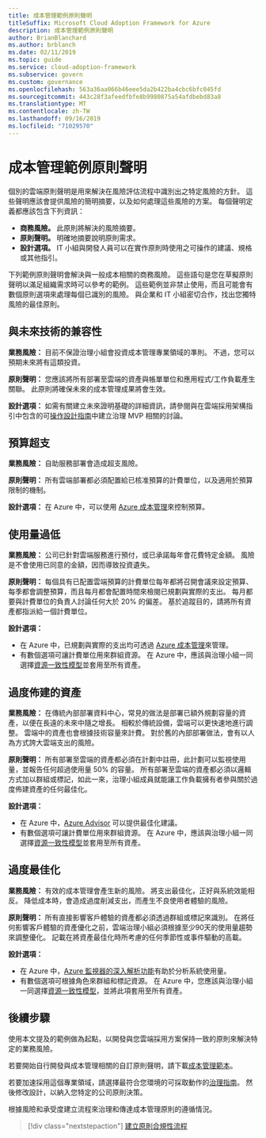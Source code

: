 ```yaml
---
title: 成本管理範例原則聲明
titleSuffix: Microsoft Cloud Adoption Framework for Azure
description: 成本管理範例原則聲明
author: BrianBlanchard
ms.author: brblanch
ms.date: 02/11/2019
ms.topic: guide
ms.service: cloud-adoption-framework
ms.subservice: govern
ms.custom: governance
ms.openlocfilehash: 563a36aa066b46eee5da2b422ba4cbc6bfc045fd
ms.sourcegitcommit: 443c28f3afeedfbfe8b9980875a54afdbebd83a8
ms.translationtype: MT
ms.contentlocale: zh-TW
ms.lasthandoff: 09/16/2019
ms.locfileid: "71029570"
---
```

# <a name="cost-management-sample-policy-statements"></a>成本管理範例原則聲明

個別的雲端原則聲明是用來解決在風險評估流程中識別出之特定風險的方針。 這些聲明應該會提供風險的簡明摘要，以及如何處理這些風險的方案。 每個聲明定義都應該包含下列資訊：

- **商務風險。** 此原則將解決的風險摘要。
- **原則聲明。** 明確地摘要說明原則需求。
- **設計選項。** IT 小組與開發人員可以在實作原則時使用之可操作的建議、規格或其他指引。

下列範例原則聲明會解決與一般成本相關的商務風險。 這些語句是您在草擬原則聲明以滿足組織需求時可以參考的範例。 這些範例並非禁止使用，而且可能會有數個原則選項來處理每個已識別的風險。 與企業和 IT 小組密切合作，找出您獨特風險的最佳原則。

## <a name="future-proofing"></a>與未來技術的兼容性

**業務風險：** 目前不保證治理小組會投資成本管理專業領域的準則。 不過，您可以預期未來將有這類投資。

**原則聲明：** 您應該將所有部署至雲端的資產與帳單單位和應用程式/工作負載產生關聯。 此原則將確保未來的成本管理成果將會生效。

**設計選項：** 如需有關建立未來證明基礎的詳細資訊，請參閱與在雲端採用架構指引中包含的可[操作設計指南](../guides/index.md)中建立治理 MVP 相關的討論。

## <a name="budget-overruns"></a>預算超支

**業務風險：** 自助服務部署會造成超支風險。

**原則聲明：** 所有雲端部署都必須配置給已核准預算的計費單位，以及適用於預算限制的機制。

**設計選項：** 在 Azure 中，可以使用 [Azure 成本管理](https://docs.microsoft.com/azure/cost-management/manage-budgets)來控制預算。

## <a name="underutilization"></a>使用量過低

**業務風險：** 公司已針對雲端服務進行預付，或已承諾每年會花費特定金額。 風險是不會使用已同意的金額，因而導致投資遺失。

**原則聲明：** 每個具有已配置雲端預算的計費單位每年都將召開會議來設定預算、每季都會調整預算，而且每月都會配置時間來檢閱已規劃與實際的支出。 每月都要與計費單位的負責人討論任何大於 20% 的偏差。 基於追蹤目的，請將所有資產都指派給一個計費單位。

**設計選項：**

- 在 Azure 中，已規劃與實際的支出均可透過 [Azure 成本管理](https://docs.microsoft.com/azure/cost-management/quick-acm-cost-analysis)來管理。
- 有數個選項可讓計費單位用來群組資源。 在 Azure 中，應該與治理小組一同選擇[資源一致性模型](../../decision-guides/resource-consistency/index.md)並套用至所有資產。

## <a name="overprovisioned-assets"></a>過度佈建的資產

**業務風險：** 在傳統內部部署資料中心，常見的做法是部署已額外規劃容量的資產，以便在長遠的未來中隨之增長。 相較於傳統設備，雲端可以更快速地進行調整。 雲端中的資產也會根據技術容量來計費。 對於舊的內部部署做法，會有以人為方式誇大雲端支出的風險。

**原則聲明：** 所有部署至雲端的資產都必須在計劃中註冊，此計劃可以監視使用量，並報告任何超過使用量 50% 的容量。 所有部署至雲端的資產都必須以邏輯方式加以群組或標記，如此一來，治理小組成員就能讓工作負載擁有者參與關於過度佈建資產的任何最佳化。

**設計選項：**

- 在 Azure 中，[Azure Advisor](https://docs.microsoft.com/azure/advisor/advisor-cost-recommendations) 可以提供最佳化建議。
- 有數個選項可讓計費單位用來群組資源。 在 Azure 中，應該與治理小組一同選擇[資源一致性模型](../../decision-guides/resource-consistency/index.md)並套用至所有資產。

## <a name="overoptimization"></a>過度最佳化

**業務風險：** 有效的成本管理會產生新的風險。 將支出最佳化，正好與系統效能相反。 降低成本時，會造成過度削減支出，而產生不良使用者體驗的風險。

**原則聲明：** 所有直接影響客戶體驗的資產都必須透過群組或標記來識別。 在將任何影響客戶體驗的資產優化之前，雲端治理小組必須根據至少90天的使用量趨勢來調整優化。 記載在將資產最佳化時所考慮的任何季節性或事件驅動的高載。

**設計選項：**

- 在 Azure 中，[Azure 監視器的深入解析功能](https://docs.microsoft.com/azure/azure-monitor/insights/vminsights-performance)有助於分析系統使用量。
- 有數個選項可根據角色來群組和標記資源。 在 Azure 中，您應該與治理小組一同選擇[資源一致性模型](../../decision-guides/resource-consistency/index.md)，並將此項套用至所有資產。

## <a name="next-steps"></a>後續步驟

使用本文提及的範例做為起點，以開發與您雲端採用方案保持一致的原則來解決特定的業務風險。

若要開始自行開發與成本管理相關的自訂原則聲明，請下載[成本管理範本](./template.md)。

若要加速採用這個專業領域，請選擇最符合您環境的可採取動作的[治理指南](../guides/index.md)。 然後修改設計，以納入您特定的公司原則決策。

根據風險和承受度建立流程來治理和傳達成本管理原則的遵循情況。

> [!div class="nextstepaction"]
> [建立原則合規性流程](./compliance-processes.md)
